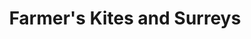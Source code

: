 ---
title: "Farmer's Kites and Surreys"
url: /morro-bay/farmers-kites-and-surreys/
shop: variety store
---
